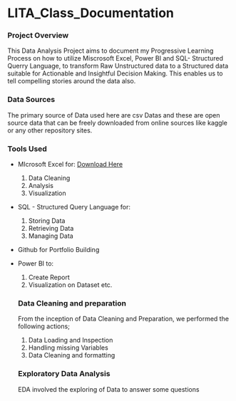 # LITA_Class_Documentation

 ### Project Overview
This Data Analysis Project aims to document my Progressive Learning Process on how to utilize Miscrosoft Excel, Power BI and SQL- Structured Querry Language, to transform  Raw Unstructured data to a Structured data suitable for Actionable and Insightful Decision Making.  This enables us to tell compelling stories around the data also.

### Data Sources
The primary source of Data used here are csv Datas and these are open source data that can be freely downloaded from online sources like kaggle or any other repository sites.

### Tools Used
- MIcrosoft Excel for: [Download Here](https://www.microsoft.com)
   1. Data Cleaning
   2. Analysis 
   3. Visualization
- SQL - Structured Query Language for:
  1. Storing Data
  2. Retrieving Data 
  3. Managing Data
- Github for Portfolio Building
- Power BI to:
  1. Create Report
  2. Visualization on Dataset etc.
 
  ### Data Cleaning and  preparation
  From the inception of Data Cleaning and Preparation, we performed the following actions;
   1. Data Loading and Inspection
   2. Handling missing Variables
   3. Data Cleaning and formatting
 
  ### Exploratory Data Analysis
  EDA involved the exploring of Data to answer some questions
    
 

